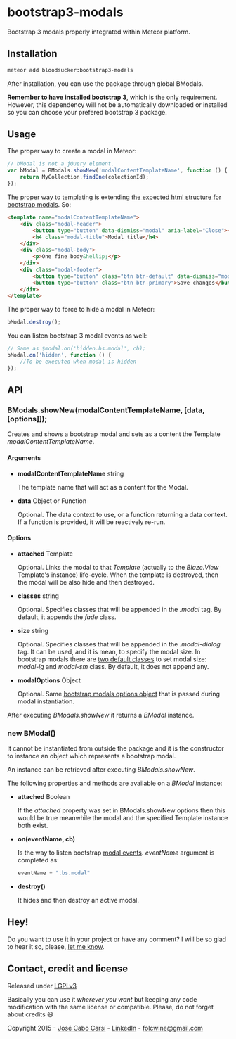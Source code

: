 # bootstrap3-modals

Bootstrap 3 modals properly integrated within Meteor platform.

## Installation

```bash
meteor add bloodsucker:bootstrap3-modals
```

After installation, you can use the package through global BModals.

**Remember to have installed bootstrap 3**, which is the only requirement. However, this dependency will not be automatically downloaded or installed so you can choose your prefered bootstrap 3 package.

## Usage

The proper way to create a modal in Meteor:

```javascript
// bModal is not a jQuery element.
var bModal = BModals.showNew('modalContentTemplateName', function () {
	return MyCollection.findOne(colectionId);
});
```

The proper way to templating is extending [the expected html structure for bootstrap modals](http://getbootstrap.com/javascript/#modals-examples). So:

```html
<template name="modalContentTemplateName">
	<div class="modal-header">
		<button type="button" data-dismiss="modal" aria-label="Close"><span aria-hidden="true">&times;</span></button>
		<h4 class="modal-title">Modal title</h4>
	</div>
	<div class="modal-body">
		<p>One fine body&hellip;</p>
	</div>
	<div class="modal-footer">
		<button type="button" class="btn btn-default" data-dismiss="modal">Close</button>
		<button type="button" class="btn btn-primary">Save changes</button>
	</div>
</template>
```

The proper way to force to hide a modal in Meteor:
```javascript
bModal.destroy();
```

You can listen bootstrap 3 modal events as well:
```javascript
// Same as $modal.on('hidden.bs.modal', cb);
bModal.on('hidden', function () { 
	//To be executed when modal is hidden
});
```

## API

### BModals.showNew(modalContentTemplateName, [data, [options]]);

Creates and shows a bootstrap modal and sets as a content the Template *modalContentTemplateName*.

#### Arguments

* **modalContentTemplateName** string
  
  The template name that will act as a content for the Modal.
  
* **data** Object or Function
  
  Optional. The data context to use, or a function returning a data context. If a function is provided, it will be reactively re-run.
  
#### Options

* **attached** Template
  
  Optional. Links the modal to that *Template* (actually to the *Blaze.View* Template's instance) life-cycle. When the template is destroyed, then the modal will be also hide and then destroyed.

* **classes** string

  Optional. Specifies classes that will be appended in the *.modal* tag. By default, it appends the *fade* class.

* **size** string
  
  Optional. Specifies classes that will be appended in the *.modal-dialog* tag. It can be used, and it is mean, to specify the modal size. In bootstrap modals there are [two default classes](http://getbootstrap.com/javascript/#modals-sizes) to set modal size: *modal-lg* and *modal-sm* class. By default, it does not append any.
  
* **modalOptions** Object
  
  Optional. Same [bootstrap modals options object](http://getbootstrap.com/javascript/#modals-options) that is passed during modal instantiation.

After executing *BModals.showNew* it returns a *BModal* instance.

### new BModal()

It cannot be instantiated from outside the package and it is the constructor to instance an object which represents a bootstrap modal.

An instance can be retrieved after executing *BModals.showNew*.

The following properties and methods are available on a *BModal* instance:

* **attached** Boolean

  If the *attached* property was set in BModals.showNew options then this would be true meanwhile the modal and the specified Template instance both exist.

* **on(eventName, cb)**

  Is the way to listen bootstrap [modal events](http://getbootstrap.com/javascript/#modals-events). *eventName* argument is completed as:

  ```javascript
  eventName + ".bs.modal"
  ```

* **destroy()**
  
  It hides and then destroy an active modal.

## Hey!

Do you want to use it in your project or have any comment? I will be so glad to hear it so, please, [let me know](#contacts-credits-and-license).

## Contact, credit and license

Released under [LGPLv3]

Basically you can use it *wherever you want* but keeping any code modification with the same license or compatible. Please, do not forget about credits :smiley:

Copyright 2015 - [José Cabo Carsí] - [LinkedIn] - folcwine@gmail.com

[LGPLv3]:http://www.gnu.org/copyleft/lesser.html
[José Cabo Carsí]:https://github.com/Bloodsucker
[LinkedIn]:https://linkedin.com/in/josecabo
